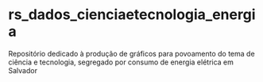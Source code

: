 # rs_dados_cienciaetecnologia_energia

Repositório dedicado à produção de gráficos para povoamento do tema de ciência e tecnologia, segregado por consumo de energia elétrica em Salvador
